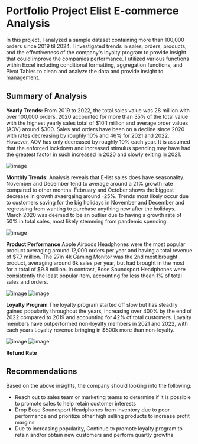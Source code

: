 # Portfolio Project Elist E-commerce Analysis

In this project, I analyzed a sample dataset containing more than 100,000 orders since 2019 til 2024.  I investigated trends in sales, orders, products, and the effectiveness of the company's loyalty program to provide insight that could improve the companies performance. I utilized various functions within Excel including conditional formatting, aggregation functions, and Pivot Tables to clean and analyze the data and provide insight to management.

## Summary of Analysis
**Yearly Trends:** From 2019 to 2022, the total sales value was 28 million with over 100,000 orders. 2020 accounted for more than 35% of the total value with the highest yearly sales total of $10.1 million and average order values (AOV) around $300. Sales and orders have been on a decline since 2020 with rates decreasing by roughly 10% and 46% for 2021 and 2022. However, AOV has only decreased by roughly 10% each year. It is assumed that the enforced lockdown and increased stimulus spending may have had the greatest factor in such increased in 2020 and slowly exiting in 2021.

![image](https://github.com/LeTie123/Elist_analysis/assets/147008583/b1f58c57-97eb-4952-bc8d-b1c643da849a)


**Monthly Trends:** Analysis reveals that E-list sales does have seasonality. November and December tend to average around a 21% growth rate compared to other months. February and October shows the biggest decrease in growth avaergaing around -25%. Trends most likely occur due to customers saving for the big holidays in November and December and regressing from wanting to purchase anything new after the holidays. March 2020 was deemed to be an outlier due to having a growth rate of 50% in total sales, most likely stemming from pandemic spending.

![image](https://github.com/LeTie123/Elist_analysis/assets/147008583/87b92141-f112-467b-be36-a1e244d0d73a)   

**Product Performance** Apple Airpods Headphones were the most popular product averaging around 12,000 orders per year and having a total revenue of $7.7 million. The 27in 4k Gaming Monitor was the 2nd most brought product, averaging around 6k sales per year, but had brought in the most for a total of $9.8 million. In contrast, Bose Soundsport Headphones were consistently the least popular item, accounting for less thean 1% of total sales and orders.

![image](https://github.com/LeTie123/Elist_analysis/assets/147008583/d65fff3c-55d0-487a-abee-aa8f0f22ab9a)  ![image](https://github.com/LeTie123/Elist_analysis/assets/147008583/257c5386-d03e-4f25-951a-36fbfe2c060f)

**Loyalty Program** 
The loyalty program started off slow but has steadily gained popularity throughout the years, increasing over 400% by the end of 2022 compared to 2019 and accounting for 42% of total customers. Loyalty members have outperformed non-loyalty members in 2021 and 2022, with each years Loyalty revenue bringing in $500k more than non-loyalty.

![image](https://github.com/LeTie123/Elist_analysis/assets/147008583/61255fc2-a05a-49a2-94db-fa978084f863)
![image](https://github.com/LeTie123/Elist_analysis/assets/147008583/347909c9-6ad6-4dbd-a423-77d3dbaccb65)


**Refund Rate**

## Recommendations
Based on the above insights, the company should looking into the following:

* Reach out to sales team or marketing teams to determine if it is possible to promote sales to help retain customer interests
* Drop Bose Soundsport Headphones from inventory due to poor performance and prioritize other high selling products to increase profit margins
* Due to increasing popularity, Continue to promote loyalty program to retain and/or obtain new customers and perform quartly growths 
